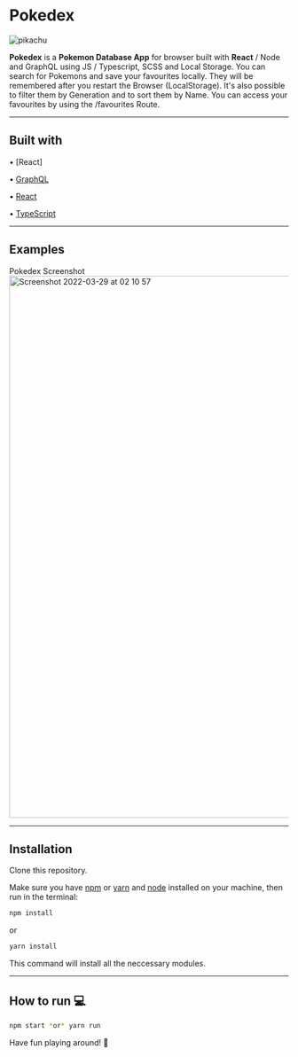 # Pokedex
![pikachu](https://user-images.githubusercontent.com/78150333/160508332-d63901fc-b22e-4b64-b7b7-36271a77c5ca.png)

**Pokedex** is a  **Pokemon Database App** for browser built with **React** / Node and GraphQL using JS / Typescript, SCSS and Local Storage. You can search for Pokemons and save your favourites locally. They will be remembered after you restart the Browser (LocalStorage). It's also possible to filter them by Generation and to sort them by Name. You can access your favourites by using the /favourites Route.


---

## Built with

• [React]

• [GraphQL](https://graphql.org/)

• [React](https://reactjs.org/)

• [TypeScript](https://www.typescriptlang.org/)

---

## Examples

Pokedex Screenshot<img width="978" alt="Screenshot 2022-03-29 at 02 10 57" src="https://user-images.githubusercontent.com/78150333/160507546-b82444d7-4660-4873-a79d-b465deaaeec4.png">

---

## Installation

Clone this repository.

Make sure you have [npm](https://www.npmjs.com/) or [yarn](https://yarnpkg.com/) and [node](https://nodejs.org/en/) installed on your machine, then run in the terminal:

```bash
npm install
```

or

```bash
yarn install
```

This command will install all the neccessary modules.

---

## How to run :computer:

```bash
npm start *or* yarn run
```

Have fun playing around! :movie_camera:
